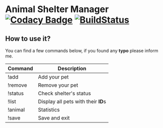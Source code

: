 Animal Shelter Manager
[![Codacy Badge](https://api.codacy.com/project/badge/Grade/d7610bc0aaec48d48f9fbdd86819ad22)](https://www.codacy.com/app/bmstefanski/animal-shelter-manager?utm_source=github.com&amp;utm_medium=referral&amp;utm_content=bmstefanski/animal-shelter-manager&amp;utm_campaign=Badge_Grade)
[![BuildStatus](https://travis-ci.org/bmstefanski/animal-shelter-manager.svg?branch=master)](https://travis-ci.org/bmstefanski/animal-shelter-manager)
=========

## How to use it? ##   
You can find a few commands below, if you found any **typo** please inform me.  

| Command                             | Description                         |
| ----------------------------------- | ----------------------------------- |
| !add                                | Add your pet                        |
| !remove                             | Remove your pet                     |
| !status                             | Check shelter's status              |
| !list                               | Display all pets with their **ID**s |
| !animal                             | Statistics                          |
| !save                               | Save and exit                       |
